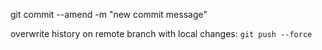 git commit --amend -m "new commit message"

overwrite history on remote branch with local changes: `git push --force`
